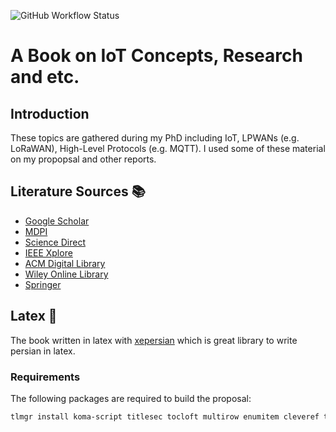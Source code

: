![GitHub Workflow Status](https://img.shields.io/github/workflow/status/citado/iot-book/latex?label=latex&logo=github&style=flat-square)

# A Book on IoT Concepts, Research and etc.

## Introduction

These topics are gathered during my PhD including IoT, LPWANs (e.g. LoRaWAN), High-Level Protocols (e.g. MQTT).
I used some of these material on my propopsal and other reports.

## Literature Sources 📚

- [Google Scholar](https://scholar.google.com/)
- [MDPI](https://www.mdpi.com/)
- [Science Direct](https://www.sciencedirect.com/)
- [IEEE Xplore](https://ieeexplore.ieee.org/Xplore/guesthome.jsp)
- [ACM Digital Library](https://dl.acm.org/)
- [Wiley Online Library](https://onlinelibrary.wiley.com/)
- [Springer](https://link.springer.com/)

## Latex 📜

The book written in latex with [xepersian](https://github.com/persiantex/xepersian) which is great
library to write persian in latex.

### Requirements

The following packages are required to build the proposal:

```sh
tlmgr install koma-script titlesec tocloft multirow enumitem cleveref tocbibind xypic datatool
```
